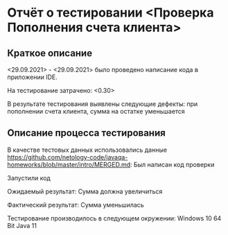 # Отчёт о тестировании <Проверка Пополнения счета клиента>

## Краткое описание

<29.09.2021> - <29.09.2021> было проведено написание кода в приложении IDE.

На тестирование затрачено: <0.30>

В результате тестирования выявлены следующие дефекты:
при пополнении счета клиента, сумма на остатке уменьшается

## Описание процесса тестирования


В качестве тестовых данных использовались данные https://github.com/netology-code/javaqa-homeworks/blob/master/intro/MERGED.md:
Был написан код проверки

Запустили код

Ожидаемый результат: Сумма должна увеличиться

Фактический результат: Сумма уменьшилась


Тестирование производилось в следующем окружении:
Windows 10 64 Bit
Java 11
